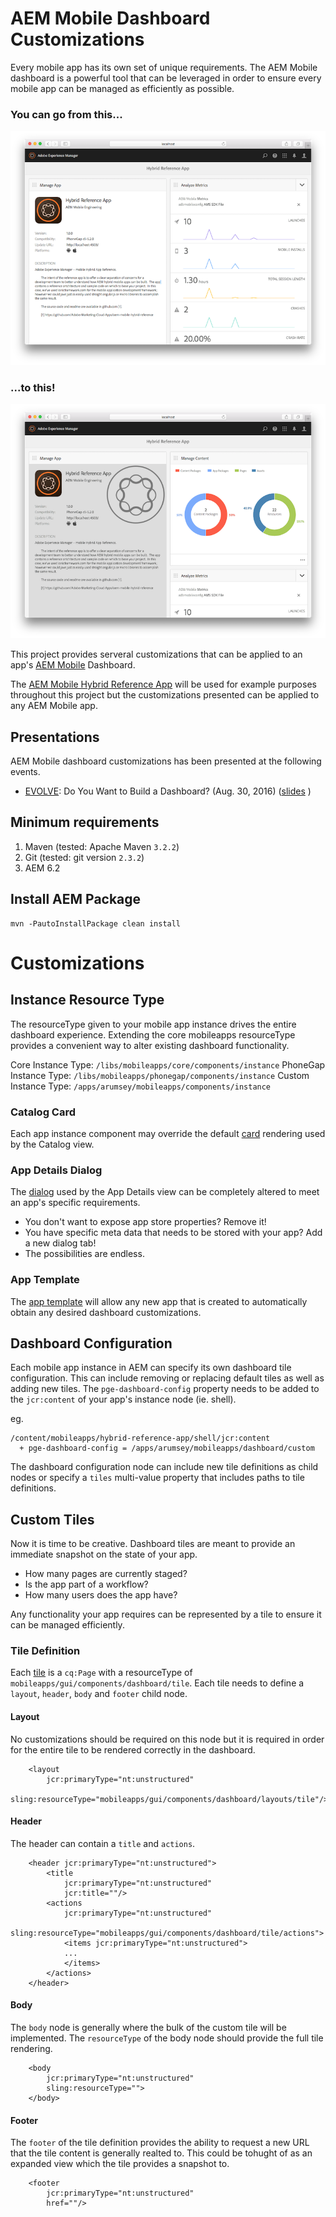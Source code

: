 # AEM Mobile Dashboard Customizations

Every mobile app has its own set of unique requirements. 
The AEM Mobile dashboard is a powerful tool that can be leveraged in order to ensure every mobile app can be managed as efficiently as possible.

### You can go from this...
![Default dashboard](images/dashboard-default.png "Default dashboard")
### ...to this!
![Custom dashboard](images/dashboard-custom.png "Custom dashboard")

This project provides serveral customizations that can be applied to an app's [AEM Mobile](https://aemmobile.adobe.com) Dashboard.

The [AEM Mobile Hybrid Reference App](https://github.com/Adobe-Marketing-Cloud-Apps/aem-mobile-hybrid-reference) will be used for example purposes throughout this project but the customizations presented can be applied to any AEM Mobile app.

## Presentations

AEM Mobile dashboard customizations has been presented at the following events.

- [EVOLVE](http://evolve.3sharecorp.com/): Do You Want to Build a Dashboard?  (Aug. 30, 2016) ([slides](http://www.slideshare.net/arumsey/do-you-want-to-build-a-dashboard) )

## Minimum requirements

1. Maven (tested: Apache Maven `3.2.2`)
2. Git (tested: git version `2.3.2`)
6. AEM 6.2

## Install AEM Package

    mvn -PautoInstallPackage clean install
 
# Customizations

## Instance Resource Type

The resourceType given to your mobile app instance drives the entire dashboard experience. Extending the core mobileapps resourceType provides a convenient way to alter existing dashboard functionality.

Core Instance Type: `/libs/mobileapps/core/components/instance`
PhoneGap Instance Type: `/libs/mobileapps/phonegap/components/instance`
Custom Instance Type: `/apps/arumsey/mobileapps/components/instance`

### Catalog Card

Each app instance component may override the default [card](content/jcr_root/apps/arumsey/mobileapps/components/instance/card.jsp) rendering used by the Catalog view. 

### App Details Dialog

The [dialog](content/jcr_root/apps/arumsey/mobileapps/components/instance/_cq_dialog/.content.xml) used by the App Details view can be completely altered to meet an app's specific requirements. 
- You don't want to expose app store properties? Remove it! 
- You have specific meta data that needs to be stored with your app? Add a new dialog tab!
- The possibilities are endless.

### App Template

The [app template](content/jcr_root/apps/arumsey/mobileapps/templates/app-hybrid-custom) will allow any new app that is created to automatically obtain any desired dashboard customizations.

## Dashboard Configuration

Each mobile app instance in AEM can specify its own dashboard tile configuration. This can include removing or replacing default tiles as well as adding new tiles. The `pge-dashboard-config` property needs to be added to the `jcr:content` of your app's instance node (ie. shell).

eg.

    /content/mobileapps/hybrid-reference-app/shell/jcr:content
      + pge-dashboard-config = /apps/arumsey/mobileapps/dashboard/custom 

The dashboard configuration node can include new tile definitions as child nodes or specify a `tiles` multi-value property that includes paths to tile definitions.

## Custom Tiles

Now it is time to be creative. Dashboard tiles are meant to provide an immediate snapshot on the state of your app.
- How many pages are currently staged?
- Is the app part of a workflow?
- How many users does the app have?

Any functionality your app requires can be represented by a tile to ensure it can be managed efficiently.

### Tile Definition

Each [tile](content/jcr_root/apps/arumsey/mobileapps/tiles/content/.content.xml) is a `cq:Page` with a resourceType of `mobileapps/gui/components/dashboard/tile`. 
Each tile needs to define a `layout`, `header`, `body` and `footer` child node.

#### Layout

No customizations should be required on this node but it is required in order for the entire tile to be rendered correctly in the dashboard.

```
    <layout
        jcr:primaryType="nt:unstructured"
        sling:resourceType="mobileapps/gui/components/dashboard/layouts/tile"/>
```

#### Header

The header can contain a `title` and `actions`.

```
    <header jcr:primaryType="nt:unstructured">
        <title
            jcr:primaryType="nt:unstructured"
            jcr:title=""/>
        <actions
            jcr:primaryType="nt:unstructured"
            sling:resourceType="mobileapps/gui/components/dashboard/tile/actions">
            <items jcr:primaryType="nt:unstructured">
            ...
            </items>
        </actions>
    </header>
```

#### Body

The `body` node is generally where the bulk of the custom tile will be implemented. The `resourceType` of the body node should provide the full tile rendering.

```
    <body
        jcr:primaryType="nt:unstructured"
        sling:resourceType="">
    </body>
```

#### Footer

The `footer` of the tile definition provides the ability to request a new URL that the tile content is generally realted to. This could be tohught of as an expanded view which the tile provides a snapshot to.

```
    <footer
        jcr:primaryType="nt:unstructured"
        href=""/>
```
